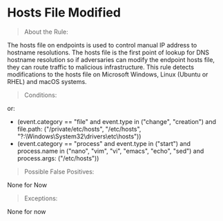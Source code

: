 # Hosts File Modified


>About the Rule:

The hosts file on endpoints is used to control manual IP address to hostname resolutions. The hosts file is the first point of lookup for DNS hostname resolution so if adversaries can modify the endpoint hosts file, they can route traffic to malicious infrastructure. This rule detects modifications to the hosts file on Microsoft Windows, Linux (Ubuntu or RHEL) and macOS systems.
 

>Conditions:

or:

- (event.category == "file" and 
  event.type in ("change", "creation") and
  file.path: ("/private/etc/hosts", "/etc/hosts", "?:\\Windows\\System32\\drivers\\etc\\hosts"))
- (event.category == "process" and event.type in ("start") and
  process.name in ("nano", "vim", "vi", "emacs", "echo", "sed") and
  process.args: ("/etc/hosts"))
 


>Possible False Positives:

None for Now


>Exceptions:

None for now
